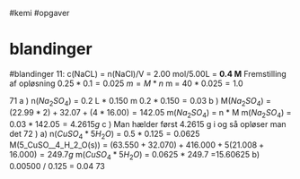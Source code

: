#kemi #opgaver 
# blandinger
#blandinger 
11: 
	c(NaCL) = n(NaCl)/V = 2.00 mol/5.00L = **0.4 M**
Fremstilling af opløsning 
	$0.25*0.1 =0.025$ 
	$m = M*n$
	m = $40*0.025 = 1.0$	

71 
	a )
		n($Na_{2}SO_{4}$) = 0.2 L * 0.150 m
			$0.2*0.150 = 0.03$
	b )
		M($Na_{2}SO_{4}$) = $(22.99*2)+32.07+(4*16.00) =142.05$ 
		m($Na_{2}SO_{4}$) = n * M
		m($Na_{2}SO_{4}$) = $0.03*142.05=4.2615 g$
	c )
	Man hælder først 4.2615 g i og så opløser man det
72 )
	a)
		n($CuSO_{4} * 5H_{2}O$) = $0.5*0.125 = 0.0625$
		M(5_CuSO__4_H_2_O(s)) = $(63.550 + 32.070) + 416.000 + 5(21.008 + 16.000) = 249.7g$
		m($CuSO_{4} * 5H_{2}O$) = 0.0625 * 249.7 =15.60625
	b)
		0.00500 / 0.125 = 0.04
73
